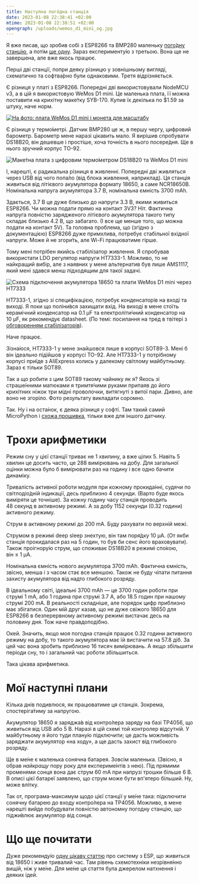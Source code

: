 ```yaml
---
title: Наступна пого́дна станція
date: 2023-01-08 22:38:41 +02:00
mtime: 2023-01-08 22:38:51 +02:00
opengraph: /uploads/wemos_d1_mini_og.jpg
---
```


Я вже писав, що зробив собі з ESP8266 та BMP280 маленьку [пого́дну станцію][1], а потім [ще одну][2]. Зараз експерименту́ю з третьою. Вона ще не завершена, але вже якось працює.

Перші дві станції, попри деяку різницю у зовнішньому вигляді, схематично та софтва́рно були однаковими. Третя відрізняється.

Є різниця у платі з ESP8266. Попередні дві використовували NodeMCU v3, а в цій я використовую WeMos D1 mini. Це маленька плата, її можна поставити на крихітну маке́тку SYB-170. Купив їх декілька по $1.59 за штуку, наче норм.

<p markdown=0>
  <a href="/uploads/wemos_d1_mini.webp" >
    <picture>
      <source srcset="/uploads/wemos_d1_mini.webp" type="image/webp">
      <img src="/uploads/wemos_d1_mini_small.jpg" alt="На фото: плата WeMos D1 mini і монета для масштабу">
    </picture>
  </a>
</p>

Є різниця у термо́метрі. Датчик BMP280 це ж, в першу чергу, цифровий барометр. Барометр мене наразі цікавить мало. Я вирішив спробувати DS18B20, він дешевше і простіше, хоча точність в нього посере́дня. Ще в нього зручни́й корпус TO-92.

![Маке́тна плата з цифровим термо́метром DS18B20 та WeMos D1 mini](/uploads/board04.png)

І, нарешті, є радикальна різниця в живленні. Попередні дві живляться через USB від чого попа́ло (від блока живлення, наприклад). Ця станція живиться від літієвого акумулятора формату 18650, а саме NCR18650B. Номінальна напруга акумулятора 3.7&nbsp;В, номінальна ємність 3700&nbsp;mAh.

Здається, 3.7&nbsp;В це дуже близько до напруги 3.3&nbsp;В, якими живиться ESP8266. Чи можна подати прямо на контакт 3V3? Ніт. Фактична напруга повністю зарядженого літієвого акумулятора такого типу складає близько 4.2&nbsp;В, що забагато. (І все ще менше того, що можна подати на контакт 5V). Та головна проблема, що (згідно з документацією) ESP8266 дуже примхлива, потребує стабільної вхідної напруги. Може й не згори́ть, але Wi-Fi працюватиме гірше.

Тому мені потрібен якийсь стабілізатор живлення. Я спробував використати LDO регулятор напруги HT7333-1. Можливо, то не найкращий вибір, але з наявних у мене альтернатив був лише AMS1117, який мені здався менш підходящим для такої задачі.

![Схема підключення акумулятора 18650 та плати WeMos D1 mini через HT7333](/uploads/board04_power.png)

HT7333-1, згідно зі специфікацією, потребує конденсаторів на вході та виході. Я поки що поліни́вся захищати вхід. На виході в мене стоїть керамічний конденсатор на 0.1&nbsp;µF та електроліти́чний конденсатор на 10&nbsp;µF, як рекомендує datasheet. (По темі: посилання на тред в твітері з [обговоренням стабілізаторів][3]).

Наче працює.

Зізна́юся, HT7333-1 у мене знайшовся лише в корпусі SOT89-3. Мені б він ідеально підійшов у корпусі TO-92. Але HT7333-1 у потрібному корпусі приїде з AliExpress колись у далекому світлому майбутньому. Зараз є тільки SOT89.

Так а що робити з цим SOT89 такому чайнику як я? Якось зі страше́нними матюками я тримтя́чими руками припаяв до його крихітних ніжок три мідні проволочки, витягнуті з витої пари. Дивно, але воно не згоріло. Фото результату викладати соромно.

Так. Ну і на оста́нок, є деяка різниця у софті́. Там такий самий MicroPython і [схожа прошивка][4], тільки вже для іншого датчику.


Трохи арифметики
================

Режим сну у цієї станції триває не 1&nbsp;хвилину, а вже цілих 5. Навіть 5 хвилин це досить часто, це 288 вимірювань на добу. Для загальної оцінки можна було б вимірювати раз на годину і все одно бачити динаміку.

Тривалість активної роботи модуля при кожному прокида́нні, судячи по світлодіо́дній індикації, десь приблизно 4&nbsp;секунди. (Варто буде якось виміряти це точніше). За кожну годину часу станція проводить 48&nbsp;секунд в активному режимі. А за добу 1152&nbsp;секунди (0.32&nbsp;години) активного режиму.

Струм в активному режимі до 200&nbsp;mA. Буду рахувати по верхній межі.

Струмом в режимі deep sleep знехтую, він там поря́дку 10&nbsp;µA. (От якби станція прокидалася раз на 5 годин, то був би сенс його враховувати). Також проігнору́ю струм, що споживає DS18B20 в режимі спо́кою, він&nbsp;≤&nbsp;1&nbsp;µA.

Номінальна ємність нового акумулятора 3700&nbsp;mAh. Фактична ємність, звісно, менша і з часом стає все меншою. Також не буду чіпати питання захисту акумулятора від надто глибокого розряду.

В ідеальному світі, ідеальні 3700&nbsp;mAh — це 3700&nbsp;годин роботи при струмі 1&nbsp;mA, або 1&nbsp;година при струмі 3.7&nbsp;A, або 18.5&nbsp;годин при нашому струмі 200&nbsp;mA. В реальності складніше, але порядок цифр приблизно має збігатися. Один мій друг казав, що не дуже свіжого 18650 для ESP8266 в безперервному активному режимі вистачає десь на половину дня. Тож наче правдоподібно.

Окей. Значить, якщо моя погодна станція працює 0.32&nbsp;години активного режиму на добу, то такого акумулятора має їй вистачити на 57.8&nbsp;діб. За цей час вона зробить приблизно 16&nbsp;тисяч вимірювань. А якщо збільшити періоди сну, то і загальний час роботи збільшиться.

Така цікава арифметика.


Мої наступні плани
==================

Кілька днів подивлюся, як працюватиме ця станція. Зокрема, спостеріга́тиму за напругою.

Акумулятор 18650 я заряджа́в від контро́лера заряду на базі TP4056, що живиться від USB або 5&nbsp;В. Наразі в цій схемі той контролер відсутній. У майбутньому я його туди плану́ю підключити; це дасть можливість заряджати акумулятор «на ходу», а ще дасть захист від глибокого розряду.

Ще в ме́не є маленька сонячна батарея. Зовсім маленька. (Звісно, я обрав _найкращу_ пору року для експериме́нтів з нею). Під прямими променями сонця вона дає струм 60&nbsp;mA при напрузі трошки більше 6&nbsp;В. В описі цієї батареї заявлено, що струм може бути вп'ятеро більший. Ну, може влітку.

Так от, програма-максимум щодо цієї станції у ме́не така: підключити сонячну батарею до входу контро́лера на TP4056. Можливо, в мене нарешті вийде побудувати повністю автономну погодну станцію, що піджи́влює акумулятор від сонця.


Що ще почитати
==============

Дуже рекоменду́ю [одну цікаву статтю][5] про систему з ESP, що живиться від 18650 і живе тривалий час. Там рівень схемотехніки незрівня́нно вищій, ніж у ме́не. Для ме́не ця стаття була джерелом натхнення і деяких ідей.


[1]: /2022/12/04/weather-station.html
[2]: /2022/12/11/weather-station-2.html
[3]: https://twitter.com/kastaneda/status/1611884991515971588
[4]: https://github.com/kastaneda/mpy_sandbox/blob/master/weather_DS18B20/main.py
[5]: https://blog.zakkemble.net/mail-notifier-wifi-edition/
